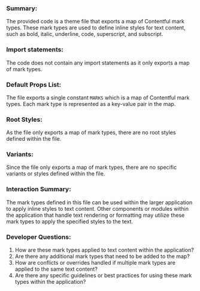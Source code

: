 ### Summary:
The provided code is a theme file that exports a map of Contentful mark types. These mark types are used to define inline styles for text content, such as bold, italic, underline, code, superscript, and subscript.

### Import statements:
The code does not contain any import statements as it only exports a map of mark types.

### Default Props List:
The file exports a single constant `MARKS` which is a map of Contentful mark types. Each mark type is represented as a key-value pair in the map.

### Root Styles:
As the file only exports a map of mark types, there are no root styles defined within the file.

### Variants:
Since the file only exports a map of mark types, there are no specific variants or styles defined within the file.

### Interaction Summary:
The mark types defined in this file can be used within the larger application to apply inline styles to text content. Other components or modules within the application that handle text rendering or formatting may utilize these mark types to apply the specified styles to the text.

### Developer Questions:
1. How are these mark types applied to text content within the application?
2. Are there any additional mark types that need to be added to the map?
3. How are conflicts or overrides handled if multiple mark types are applied to the same text content?
4. Are there any specific guidelines or best practices for using these mark types within the application?